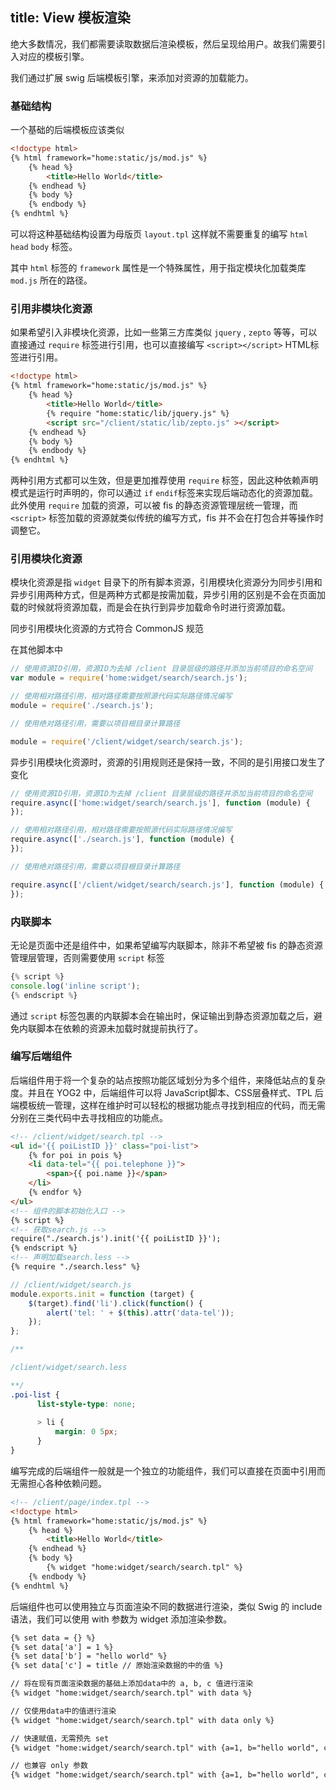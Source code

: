title: View 模板渲染
---

绝大多数情况，我们都需要读取数据后渲染模板，然后呈现给用户。故我们需要引入对应的模板引擎。

我们通过扩展 swig 后端模板引擎，来添加对资源的加载能力。

### 基础结构

一个基础的后端模板应该类似

```html
<!doctype html>
{% html framework="home:static/js/mod.js" %}
    {% head %}
        <title>Hello World</title>
    {% endhead %}
    {% body %}
    {% endbody %}
{% endhtml %}
```
可以将这种基础结构设置为母版页 `layout.tpl` 这样就不需要重复的编写 `html` `head` `body` 标签。

其中 `html` 标签的 `framework` 属性是一个特殊属性，用于指定模块化加载类库 `mod.js` 所在的路径。

### 引用非模块化资源

如果希望引入非模块化资源，比如一些第三方库类似 `jquery` , `zepto` 等等，可以直接通过 `require` 标签进行引用，也可以直接编写 `<script></script>` HTML标签进行引用。

```html
<!doctype html>
{% html framework="home:static/js/mod.js" %}
    {% head %}
        <title>Hello World</title>
        {% require "home:static/lib/jquery.js" %}
        <script src="/client/static/lib/zepto.js" ></script>
    {% endhead %}
    {% body %}
    {% endbody %}
{% endhtml %}
```

两种引用方式都可以生效，但是更加推荐使用 `require` 标签，因此这种依赖声明模式是运行时声明的，你可以通过 `if` `endif`标签来实现后端动态化的资源加载。此外使用 `require` 加载的资源，可以被 fis 的静态资源管理层统一管理，而 `<script>` 标签加载的资源就类似传统的编写方式，fis 并不会在打包合并等操作时调整它。

### 引用模块化资源

模块化资源是指 `widget` 目录下的所有脚本资源，引用模块化资源分为同步引用和异步引用两种方式，但是两种方式都是按需加载，异步引用的区别是不会在页面加载的时候就将资源加载，而是会在执行到异步加载命令时进行资源加载。

同步引用模块化资源的方式符合 CommonJS 规范

在其他脚本中

```js
// 使用资源ID引用，资源ID为去掉 /client 目录层级的路径并添加当前项目的命名空间
var module = require('home:widget/search/search.js');

// 使用相对路径引用，相对路径需要按照源代码实际路径情况编写
module = require('./search.js');

// 使用绝对路径引用，需要以项目根目录计算路径

module = require('/client/widget/search/search.js');
```

异步引用模块化资源时，资源的引用规则还是保持一致，不同的是引用接口发生了变化

```js
// 使用资源ID引用，资源ID为去掉 /client 目录层级的路径并添加当前项目的命名空间
require.async(['home:widget/search/search.js'], function (module) {
});

// 使用相对路径引用，相对路径需要按照源代码实际路径情况编写
require.async(['./search.js'], function (module) {
});

// 使用绝对路径引用，需要以项目根目录计算路径

require.async(['/client/widget/search/search.js'], function (module) {
});
```

### 内联脚本

无论是页面中还是组件中，如果希望编写内联脚本，除非不希望被 fis 的静态资源管理层管理，否则需要使用 `script` 标签

```js
{% script %}
console.log('inline script');
{% endscript %}
```

通过 `script` 标签包裹的内联脚本会在输出时，保证输出到静态资源加载之后，避免内联脚本在依赖的资源未加载时就提前执行了。

### 编写后端组件

后端组件用于将一个复杂的站点按照功能区域划分为多个组件，来降低站点的复杂度。并且在 YOG2 中，后端组件可以将 JavaScript脚本、CSS层叠样式、TPL 后端模板统一管理，这样在维护时可以轻松的根据功能点寻找到相应的代码，而无需分别在三类代码中去寻找相应的功能点。

```html
<!-- /client/widget/search.tpl -->
<ul id='{{ poiListID }}' class="poi-list">
    {% for poi in pois %}
    <li data-tel="{{ poi.telephone }}">
        <span>{{ poi.name }}</span>
    </li>
    {% endfor %}
</ul>
<!-- 组件的脚本初始化入口 -->
{% script %}
<!-- 获取search.js -->
require("./search.js').init('{{ poiListID }}');
{% endscript %}
<!-- 声明加载search.less -->
{% require "./search.less" %}
```

```javascript
// /client/widget/search.js
module.exports.init = function (target) {
    $(target).find('li').click(function() {
        alert('tel: ' + $(this).attr('data-tel'));
    });
};
```

```css
/**

/client/widget/search.less

**/
.poi-list {
      list-style-type: none;
      
      > li {
          margin: 0 5px;
      }
}
```

编写完成的后端组件一般就是一个独立的功能组件，我们可以直接在页面中引用而无需担心各种依赖问题。

```html
<!-- /client/page/index.tpl -->
<!doctype html>
{% html framework="home:static/js/mod.js" %}
    {% head %}
        <title>Hello World</title>
    {% endhead %}
    {% body %}
        {% widget "home:widget/search/search.tpl" %}
    {% endbody %}
{% endhtml %}
```

后端组件也可以使用独立与页面渲染不同的数据进行渲染，类似 Swig 的 include 语法，我们可以使用 with 参数为 widget 添加渲染参数。

```html
{% set data = {} %}
{% set data['a'] = 1 %}
{% set data['b'] = "hello world" %}
{% set data['c'] = title // 原始渲染数据的中的值 %}

// 将在现有页面渲染数据的基础上添加data中的 a, b, c 值进行渲染
{% widget "home:widget/search/search.tpl" with data %} 

// 仅使用data中的值进行渲染
{% widget "home:widget/search/search.tpl" with data only %} 

// 快速赋值，无需预先 set
{% widget "home:widget/search/search.tpl" with {a=1, b="hello world", c=title} %} 

// 也兼容 only 参数
{% widget "home:widget/search/search.tpl" with {a=1, b="hello world", c=title} only%} 
```
